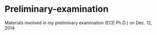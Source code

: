 # Preliminary-examination
Materials involved in my preliminary examination (ECE Ph.D.) on Dec. 12, 2014

